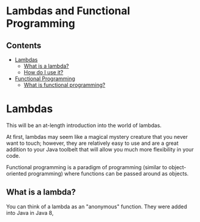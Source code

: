 # Lambdas and Functional Programming

## Contents
- [Lambdas](#lambdas)
  - [What is a lambda?](#whatisalambda)
  - [How do I use it?](#howdoiuseit)
- [Functional Programming](#functionalprogramming)
  - [What is functional programming?](#whatisfunctionalprogramming)

# Lambdas

This will be an at-length introduction into the world of lambdas.

At first, lambdas may seem like a magical mystery creature that you never want to touch; however, they are
relatively easy to use and are a great addition to your Java toolbelt that will allow you much more
flexibility in your code.

Functional programming is a paradigm of programming (similar to object-oriented programming) where
functions can be passed around as objects.

## What is a lambda?

You can think of a lambda as an "anonymous" function. They were added into Java in Java 8,
